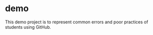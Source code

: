 # demo

This demo project is to represent common errors and poor practices of students using GitHub.
